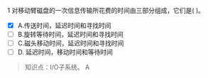 1
对移动臂磁盘的一次信息传输所花费的时间由三部分组成，它们是( )。
- [x] A.传送时间，延迟时间和寻找时间 
- [ ] B.旋转等待时间，延迟时间和寻找时间 
- [ ] C.磁头移动时间，延迟时间和寻找时间 
- [ ] D. 延迟时间，移动时间和等待时间

> 知识点：I/O子系统。
> A
